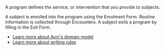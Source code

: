 A program defines the service, or intervention that you provide to subjects.

A subject is enrolled into the program using the Enrolment Form. Routine information is collected through Encounters. A subject exits a program by filling in the Exit Form.

- [Learn more about Avni's domain model](https://avni.readme.io/docs/avnis-domain-model-of-field-based-work)
- [Learn more about writing rules](https://avni.readme.io/docs/rules-concept-guide)
